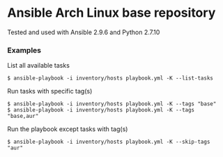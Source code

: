 # Ansible Arch Linux base repository

Tested and used with Ansible 2.9.6 and Python 2.7.10

### Examples

List all available tasks
```
$ ansible-playbook -i inventory/hosts playbook.yml -K --list-tasks
```

Run tasks with specific tag(s)
```
$ ansible-playbook -i inventory/hosts playbook.yml -K --tags "base"
$ ansible-playbook -i inventory/hosts playbook.yml -K --tags "base,aur"
```

Run the playbook except tasks with tag(s)
```
$ ansible-playbook -i inventory/hosts playbook.yml -K --skip-tags "aur"
```
